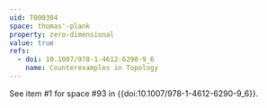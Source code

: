 ```yaml
---
uid: T000304
space: thomas'-plank
property: zero-dimensional
value: true
refs:
  - doi: 10.1007/978-1-4612-6290-9_6
    name: Counterexamples in Topology
---
```

See item #1 for space #93 in {{doi:10.1007/978-1-4612-6290-9_6}}.
